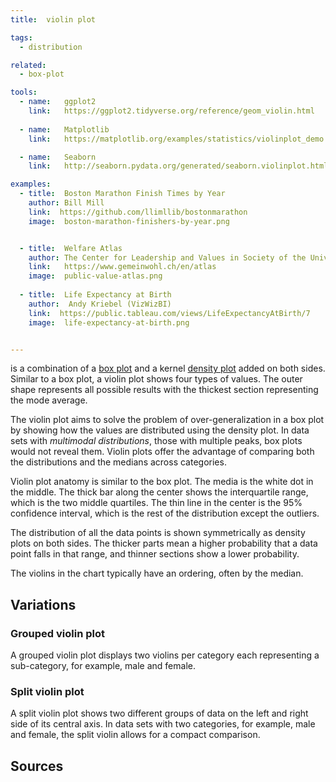 ```yaml
---
title:  violin plot

tags: 
  - distribution

related:
  - box-plot

tools:
  - name:   ggplot2
    link:   https://ggplot2.tidyverse.org/reference/geom_violin.html
  
  - name:   Matplotlib
    link:   https://matplotlib.org/examples/statistics/violinplot_demo.html

  - name:   Seaborn
    link:   http://seaborn.pydata.org/generated/seaborn.violinplot.html?highlight=violin

examples:
  - title:  Boston Marathon Finish Times by Year
    author: Bill Mill
    link:  https://github.com/llimllib/bostonmarathon
    image:  boston-marathon-finishers-by-year.png


  - title:  Welfare Atlas
    author: The Center for Leadership and Values in Society of the University of St.Gallen
    link:   https://www.gemeinwohl.ch/en/atlas
    image:  public-value-atlas.png
    
  - title:  Life Expectancy at Birth
    author:  Andy Kriebel (VizWizBI)
    link:  https://public.tableau.com/views/LifeExpectancyAtBirth/7
    image:  life-expectancy-at-birth.png


---
```

is a combination of a [box plot](/box-plot) and a kernel [density plot](/density-plot) added on both sides. Similar to a box plot, a violin plot shows four types of values. The outer shape represents all possible results with the thickest section representing the mode average.

<!--more-->
The violin plot aims to solve the problem of over-generalization in a box plot by showing how the values are distributed using the density plot. In data sets with *multimodal distributions*, those with multiple peaks, box plots would not reveal them.  Violin plots offer the advantage of comparing both the distributions and the medians across categories. 

Violin plot anatomy is similar to the box plot. The media is the white dot in the middle. The thick bar along the center shows the interquartile range, which is the two middle quartiles. The thin line in the center is the 95% confidence interval, which is the rest of the distribution except the outliers. 

The distribution of all the data points is shown symmetrically as density plots on both sides. The thicker parts mean a higher probability that a data point falls in that range, and thinner sections show a lower probability.

The violins in the chart typically have an ordering, often by the median.

## Variations

### Grouped violin plot
A grouped violin plot displays two violins per category each representing a sub-category, for example, male and female.

### Split violin plot
A split violin plot shows two different groups of data on the left and right side of its central axis. In data sets with two categories, for example, male and female, the split violin allows for a compact comparison.

## Sources
[^hintze]: The violin plot first appeared in this paper by Hintze, Jerry & Nelson, Ray. (1998). [Violin Plots: A Box Plot-Density Trace Synergism.](https://search.proquest.com/openview/dcd68eb137d2d6b08aa23f37e34e0b01/1?pq-origsite=gscholar) American Statistician - AMER STATIST. 52. 181-184. 10.1080/00031305.1998.10480559. 
